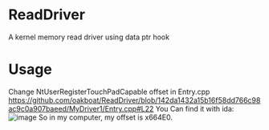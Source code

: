# ReadDriver
A kernel memory read driver using data ptr hook
# Usage
Change NtUserRegisterTouchPadCapable offset in Entry.cpp
https://github.com/oakboat/ReadDriver/blob/142da1432a15b16f58dd766c98ac9c0a907baeed/MyDriver1/Entry.cpp#L22
You Can find it with ida:
![image](https://github.com/oakboat/ReadDriver/assets/27909321/789c9717-806b-4be0-8ca5-dc9089f4ad48)
So in my computer, my offset is x664E0.
